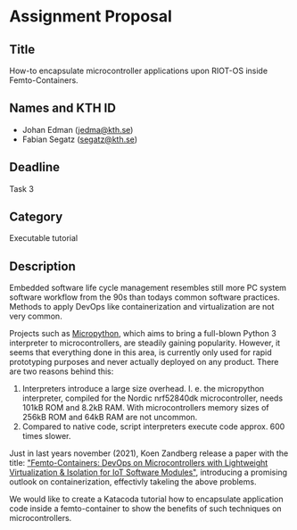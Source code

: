 # Assignment Proposal

## Title

How-to encapsulate microcontroller applications upon RIOT-OS inside Femto-Containers. 

## Names and KTH ID
  - Johan Edman (jedma@kth.se)
  - Fabian Segatz (segatz@kth.se)

## Deadline

Task 3

## Category

Executable tutorial

## Description

Embedded software life cycle management resembles still more PC system software workflow from the 90s than todays common software practices. Methods to apply DevOps like containerization and virtualization are not very common. 

Projects such as [Micropython](https://micropython.org/), which aims to bring a full-blown Python 3 interpreter to microcontrollers, are steadily gaining popularity. However, it seems that everything done in this area, is currently only used for rapid prototyping purposes and never actually deployed on any product. There are two reasons behind this:

1. Interpreters introduce a large size overhead. I. e. the micropython interpreter, compiled for the Nordic nrf52840dk microcontroller, needs 101kB ROM and 8.2kB RAM. With microcontrollers memory sizes of 256kB ROM and 64kB RAM are not uncommon. 
2. Compared to native code, script interpreters execute code approx. 600 times slower.

Just in last years november (2021), Koen Zandberg release a paper with the title: ["Femto-Containers: DevOps on Microcontrollers with Lightweight Virtualization & Isolation for IoT Software Modules"](https://arxiv.org/abs/2106.12553), introducing a promising outlook on containerization, effectivly takeling the above problems.

We would like to create a Katacoda tutorial how to encapsulate application code inside a femto-container to show the benefits of such techniques on microcontrollers.
